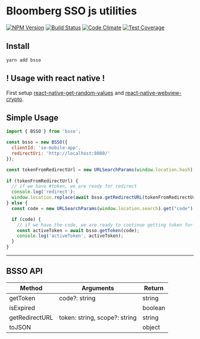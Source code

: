 # Bloomberg SSO js utilities
[![NPM Version](https://img.shields.io/npm/v/bsso.svg)][package-url]
[![Build Status](https://app.travis-ci.com/jcgertig/bsso.svg?branch=master)](https://app.travis-ci.com/github/jcgertig/bsso)
[![Code Climate](https://codeclimate.com/github/jcgertig/bsso/badges/gpa.svg)](https://codeclimate.com/github/jcgertig/bsso)
[![Test Coverage](https://codeclimate.com/github/jcgertig/bsso/badges/coverage.svg)](https://codeclimate.com/github/jcgertig/bsso/coverage)

## Install

```
yarn add bsso
```

## ! Usage with react native !
First setup [react-native-get-random-values](https://github.com/LinusU/react-native-get-random-values) and [react-native-webview-crypto](https://github.com/webview-crypto/react-native-webview-crypto).


## Simple Usage
```js
import { BSSO } from 'bsso';

const bsso = new BSSO({
  clientId: 'se-mobile-app',
  redirectUri: 'http://localhost:8080/'
});

const tokenFromRedirectUrl = new URLSearchParams(window.location.hash).get('#token');
	
if (tokenFromRedirectUrl) {
  // if we have #token, we are ready for redirect
  console.log('redirect');
  window.location.replace(await bsso.getRedirectURL(tokenFromRedirectUrl));
} else {
  const code = new URLSearchParams(window.location.search).get("code");

  if (code) {
    // if we have the code, we are ready to continue getting token for authorization
    const activeToken = await bsso.getToken(code);
    console.log('activeToken', activeToken);
  }
}
```

-------------------------------

## BSSO API


| Method         | Arguments                     | Return  |
|----------------|-------------------------------|---------|
| getToken       | code?: string                 | string  |
| isExpired      |                               | boolean |
| getRedirectURL | token: string, scope?: string | string  |
| toJSON         |                               | object  |


[package-url]: https://npmjs.com/package/bsso
